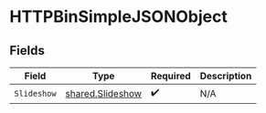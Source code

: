 # HTTPBinSimpleJSONObject


## Fields

| Field                                                | Type                                                 | Required                                             | Description                                          |
| ---------------------------------------------------- | ---------------------------------------------------- | ---------------------------------------------------- | ---------------------------------------------------- |
| `Slideshow`                                          | [shared.Slideshow](../../models/shared/slideshow.md) | :heavy_check_mark:                                   | N/A                                                  |